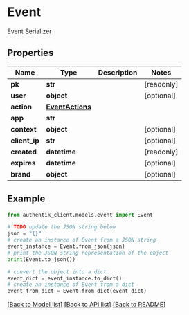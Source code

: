 # Event

Event Serializer

## Properties

Name | Type | Description | Notes
------------ | ------------- | ------------- | -------------
**pk** | **str** |  | [readonly] 
**user** | **object** |  | [optional] 
**action** | [**EventActions**](EventActions.md) |  | 
**app** | **str** |  | 
**context** | **object** |  | [optional] 
**client_ip** | **str** |  | [optional] 
**created** | **datetime** |  | [readonly] 
**expires** | **datetime** |  | [optional] 
**brand** | **object** |  | [optional] 

## Example

```python
from authentik_client.models.event import Event

# TODO update the JSON string below
json = "{}"
# create an instance of Event from a JSON string
event_instance = Event.from_json(json)
# print the JSON string representation of the object
print(Event.to_json())

# convert the object into a dict
event_dict = event_instance.to_dict()
# create an instance of Event from a dict
event_from_dict = Event.from_dict(event_dict)
```
[[Back to Model list]](../README.md#documentation-for-models) [[Back to API list]](../README.md#documentation-for-api-endpoints) [[Back to README]](../README.md)


